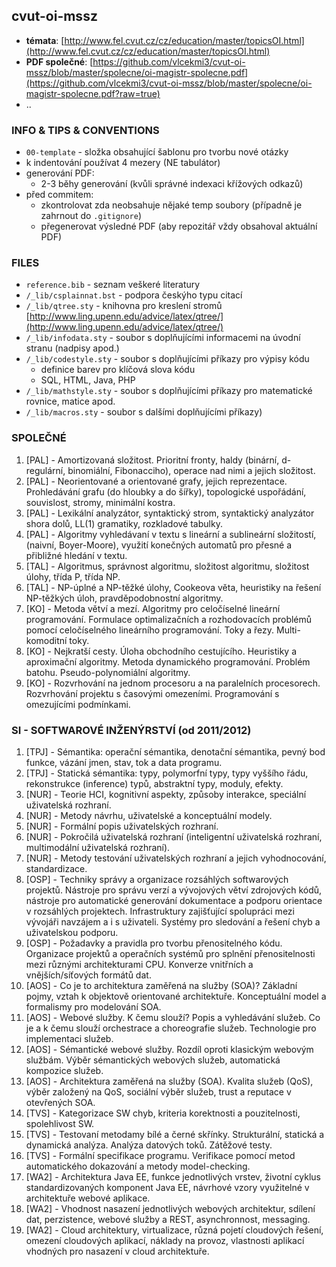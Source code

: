 cvut-oi-mssz
-------------

* __témata__: [http://www.fel.cvut.cz/cz/education/master/topicsOI.html](http://www.fel.cvut.cz/cz/education/master/topicsOI.html)
* __PDF společné__: [https://github.com/vlcekmi3/cvut-oi-mssz/blob/master/spolecne/oi-magistr-spolecne.pdf](https://github.com/vlcekmi3/cvut-oi-mssz/blob/master/spolecne/oi-magistr-spolecne.pdf?raw=true)
* ..

### INFO & TIPS & CONVENTIONS
* `00-template` - složka obsahující šablonu pro tvorbu nové otázky
* k indentování používat 4 mezery (NE tabulátor)
* generování PDF:
  * 2-3 běhy generování (kvůli správné indexaci křížových odkazů)
* před commitem:
  * zkontrolovat zda neobsahuje nějaké temp soubory (případně je zahrnout do `.gitignore`)
  * přegenerovat výsledné PDF (aby repozitář vždy obsahoval aktuální PDF)

### FILES
* `reference.bib` - seznam veškeré literatury
* `/_lib/csplainnat.bst` - podpora českýho typu citací
* `/_lib/qtree.sty` - knihovna pro kreslení stromů [http://www.ling.upenn.edu/advice/latex/qtree/](http://www.ling.upenn.edu/advice/latex/qtree/)
* `/_lib/infodata.sty` - soubor s doplňujícími informacemi na úvodní stranu (nadpisy apod.)
* `/_lib/codestyle.sty` - soubor s doplňujícími příkazy pro výpisy kódu
  * definice barev pro klíčová slova kódu
  * SQL, HTML, Java, PHP
* `/_lib/mathstyle.sty` - soubor s doplňujícími příkazy pro matematické rovnice, matice apod.
* `/_lib/macros.sty` - soubor s dalšími doplňujícími příkazy)

### SPOLEČNÉ
01. [PAL] - Amortizovaná složitost. Prioritní fronty, haldy (binární, d-regulární, binomiální, Fibonacciho), operace nad nimi a jejich složitost.
02. [PAL] - Neorientované a orientované grafy, jejich reprezentace. Prohledávání grafu (do hloubky a do šířky), topologické uspořádání, souvislost, stromy, minimální kostra.
03. [PAL] - Lexikální analyzátor, syntaktický strom, syntaktický analyzátor shora dolů, LL(1) gramatiky, rozkladové tabulky.
04. [PAL] - Algoritmy vyhledávaní v textu s lineární a sublineární složitostí, (naivní, Boyer-Moore), využití konečných automatů pro přesné a přibližné hledání v textu.
05. [TAL] - Algoritmus, správnost algoritmu, složitost algoritmu, složitost úlohy, třída P, třída NP.
06. [TAL] - NP-úplné a NP-těžké úlohy, Cookeova věta, heuristiky na řešení NP-těžkých úloh, pravděpodobnostní algoritmy.
07. [KO] - Metoda větví a mezí. Algoritmy pro celočíselné lineární programování. Formulace optimalizačních a rozhodovacích problémů pomocí celočíselného lineárního programování. Toky a řezy. Multi-komoditní toky.
08. [KO] - Nejkratší cesty. Úloha obchodního cestujícího. Heuristiky a aproximační algoritmy. Metoda dynamického programování. Problém batohu. Pseudo-polynomiální algoritmy.
09. [KO] - Rozvrhování na jednom procesoru a na paralelních procesorech. Rozvrhování projektu s časovými omezeními. Programování s omezujícími podmínkami.

### SI - SOFTWAROVÉ INŽENÝRSTVÍ (od 2011/2012)
01. [TPJ] - Sémantika: operační sémantika, denotační sémantika, pevný bod funkce, vázání jmen, stav, tok a data programu.
02. [TPJ] - Statická sémantika: typy, polymorfní typy, typy vyššího řádu, rekonstrukce (inference) typů, abstraktní typy, moduly, efekty.
03. [NUR] - Teorie HCI, kognitivní aspekty, způsoby interakce, speciální uživatelská rozhraní.
04. [NUR] - Metody návrhu, uživatelské a konceptuální modely.
05. [NUR] - Formální popis uživatelských rozhraní.
06. [NUR] - Pokročilá uživatelská rozhraní (inteligentní uživatelská rozhraní, multimodální uživatelská rozhraní).
07. [NUR] - Metody testování uživatelských rozhraní a jejich vyhodnocování, standardizace.
08. [OSP] - Techniky správy a organizace rozsáhlých softwarových projektů. Nástroje pro správu verzí a vývojových větví zdrojových kódů, nástroje pro automatické generování dokumentace a podporu orientace v rozsáhlých projektech. Infrastruktury zajišťující spolupráci mezi vývojáři navzájem a i s uživateli. Systémy pro sledování a řešení chyb a uživatelskou podporu.
09. [OSP] - Požadavky a pravidla pro tvorbu přenositelného kódu. Organizace projektů a operačních systémů pro splnění přenositelnosti mezi různými architekturami CPU. Konverze vnitřních a vnějších/síťových formátů dat.
10. [AOS] - Co je to architektura zaměřená na služby (SOA)? Základní pojmy, vztah k objektově orientované architektuře. Konceptuální model a formalismy pro modelování SOA.
11. [AOS] - Webové služby. K čemu slouží? Popis a vyhledávání služeb. Co je a k čemu slouží orchestrace a choreografie služeb. Technologie pro implementaci služeb. 
12. [AOS] - Sémantické webové služby. Rozdíl oproti klasickým webovým službám. Výběr sémantických webových služeb, automatická kompozice služeb.
13. [AOS] - Architektura zaměřená na služby (SOA). Kvalita služeb (QoS), výběr založený na QoS, sociální výběr služeb, trust a reputace v otevřených SOA.
14. [TVS] - Kategorizace SW chyb, kriteria korektnosti a pouzitelnosti, spolehlivost SW.
15. [TVS] - Testovaní metodamy bílé a černé skřínky. Strukturální, statická a dynamická analýza. Analýza datových toků. Zátěžové testy.
16. [TVS] - Formální specifikace programu. Verifikace pomocí metod automatického dokazování a metody model-checking.
17. [WA2] - Architektura Java EE, funkce jednotlivých vrstev, životní cyklus standardizovaných komponent Java EE, návrhové vzory využitelné v architektuře webové aplikace.
18. [WA2] - Vhodnost nasazení jednotlivých webových architektur, sdílení dat, perzistence, webové služby a REST, asynchronnost, messaging.
19. [WA2] - Cloud architektury, virtualizace, různá pojetí cloudových řešení, omezení cloudových aplikací, náklady na provoz, vlastnosti aplikací vhodných pro nasazení v cloud architektuře.
